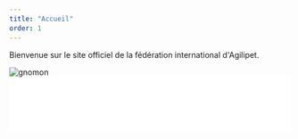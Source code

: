 ```yaml
---
title: "Accueil"
order: 1
---
```

Bienvenue sur le site officiel de la fédération international d'Agilipet. 

![gnomon](Gnomon.svg)
![gnomon sybole](/images/gnomon.png) 